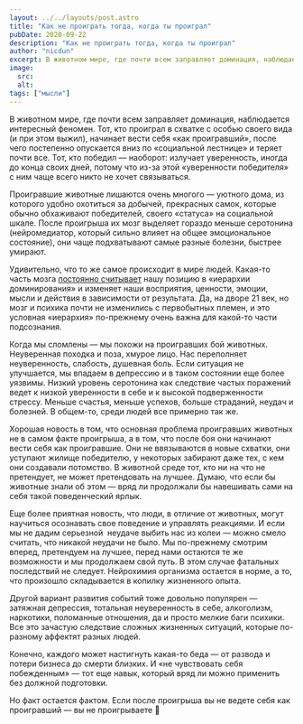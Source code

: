 ```yaml
---
layout: ../../layouts/post.astro
title: "Как не проиграть тогда, когда ты проиграл"
pubDate: 2020-09-22
description: "Как не проиграть тогда, когда ты проиграл"
author: "nicdun"
excerpt: В животном мире, где почти всем заправляет доминация, наблюдается интересный феномен. Тот, кто проиграл в схватке c особью своего вида (и при этом выжил), начинает вести себя «как проигравший», после чего постепенно опускается вниз по «социальной лестнице» и теряет почти все. Тот, кто победил — наоборот, излучает уверенность, иногда до конца своих дней, потому что из-за этой «уверенности победителя» с ним чаще всего никто не хочет связываться.
image:
  src:
  alt:
tags: ["мысли"]
---
```


В животном мире, где почти всем заправляет доминация, наблюдается интересный феномен. Тот, кто проиграл в схватке c особью своего вида (и при этом выжил), начинает вести себя «как проигравший», после чего постепенно опускается вниз по «социальной лестнице» и теряет почти все. Тот, кто победил — наоборот: излучает уверенность, иногда до конца своих дней, потому что из-за этой «уверенности победителя» с ним чаще всего никто не хочет связываться.

Проигравшие животные лишаются очень многого — уютного дома, из которого удобно охотиться за добычей, прекрасных самок, которые обычно обхаживают победителей, своего «статуса» на социальной шкале. После проигрыша их мозг выделяет гораздо меньше серотонина (нейромедиатор, который сильно влияет на общее эмоциональное состояние), они чаще подхватывают самые разные болезни, быстрее умирают.

Удивительно, что то же самое происходит в мире людей. Какая-то часть мозга [постоянно считывает](https://www.researchgate.net/publication/310586509_Serotonin_and_Dominance) нашу позицию в «иерархии доминирования» и изменяет наши восприятия, ценности, эмоции, мысли и действия в зависимости от результата. Да, на дворе 21 век, но  мозг и психика почти не изменились с первобытных племен, и это условная «иерархия» по-прежнему очень важна для какой-то части подсознания.

Когда мы сломлены — мы похожи на проигравших бой животных. Неуверенная походка и поза, хмурое лицо. Нас переполняет неуверенность, слабость, душевная боль. Если ситуация не улучшается, мы впадаем в депрессию и в таком состоянии еще более уязвимы. Низкий уровень серотонина как следствие частых поражений ведет к низкой уверенности в себе и к высокой подверженности стрессу. Меньше счастья, меньше успехов, больше страданий, неудач и болезней. В общем-то, среди людей все примерно так же.

Хорошая новость в том, что основная проблема проигравших животных не в самом факте проигрыша, а в том, что после боя они начинают вести себя как проигравшие. Они не ввязываются в новые схватки, они уступают жилище победителю, у некоторых забирают даже тех, с кем они создавали потомство. В животной среде тот, кто ни на что не претендует, не может претендовать на лучшее. Думаю, что если бы животные знали об этом — вряд ли продолжали бы навешивать сами на себя такой поведенческий ярлык.

Еще более приятная новость, что люди, в отличие от животных, могут научиться осознавать свое поведение и управлять реакциями. И если мы не дадим серьезной  неудаче выбить нас из колеи — можно смело считать, что никакой неудачи не было. Мы по-прежнему смотрим вперед, претендуем на лучшее, перед нами остаются те же возможности и мы продолжаем свой путь. В этом случае фатальных последствий не следует. Нейрохимия организма остается в норме, а то, что произошло складывается в копилку жизненного опыта.

Другой вариант развития событий тоже довольно популярен — затяжная депрессия, тотальная неуверенность в себе, алкоголизм, наркотики, поломанные отношения, да и просто мелкие баги психики. Все это зачастую следствие сложных жизненных ситуаций, которые по-разному аффектят разных людей.

Конечно, каждого может настигнуть какая-то беда — от развода и потери бизнеса до смерти близких. И «не чувствовать себя побежденным» — тот еще навык, который вряд ли можно применить без должной подготовки.

Но факт остается фактом. Если после проигрыша вы не ведете себя как проигравший — вы не проигрываете 💪
